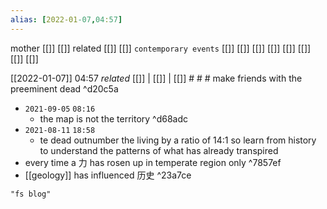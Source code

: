 ```yaml
---
alias: [2022-01-07,04:57]
---
```

 mother [[]] [[]]
 related [[]] [[]]
 `contemporary events` [[]] [[]] [[]] [[]] [[]] [[]] [[]] [[]]

[[2022-01-07]] 04:57 _related_ [[]] | [[]] | [[]] # # #
make friends with the preeminent dead ^d20c5a
- `2021-09-05`  `08:16`
	- the map is not the territory ^d68adc
- `2021-08-11`  `18:58`
	- te dead outnumber the living by a ratio of 14:1 so learn from history to understand the patterns of what has already transpired
- every time a 力 has rosen up in temperate region only ^7857ef
- [[geology]] has influenced 历史  ^23a7ce

```query
"fs blog"
```